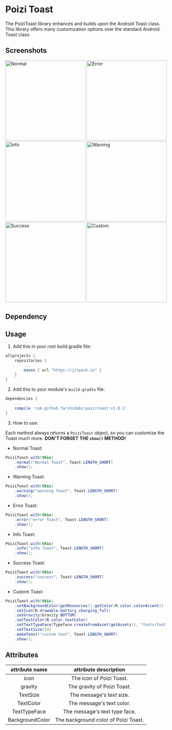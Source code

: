 # Poizi Toast

The PoiziToast library enhances and builds upon the Android Toast class. This library offers many customization options over the standard Android Toast class.

## Screenshots

<img src="https://raw.githubusercontent.com/Poizi/PoiziToast/master/screenshots/normal.png" width="250" alt="Normal" />
<img src="https://raw.githubusercontent.com/Poizi/PoiziToast/master/screenshots/error.png" width="250" alt="Error" />
<img src="https://raw.githubusercontent.com/Poizi/PoiziToast/master/screenshots/info.png" width="250" alt="Info" />
<img src="https://raw.githubusercontent.com/Poizi/PoiziToast/master/screenshots/warning.png" width="250" alt="Warning" />
<img src="https://raw.githubusercontent.com/Poizi/PoiziToast/master/screenshots/success.png" width="250" alt="Success" />
<img src="https://raw.githubusercontent.com/Poizi/PoiziToast/master/screenshots/custom.png" width="250" alt="Custom" />


## Dependency

## Usage

1. Add this in your root build.gradle file:


``` gradle
allprojects {
	repositories {
		...
		maven { url "https://jitpack.io" }
	}
}
```


2. Add this to your module's `build.gradle` file:

``` gradle
dependencies {
	...
	compile 'com.github.farshidabz:poizitoast:v1.0.1'
}
```


3. How to use:

Each method always returns a `PoiziToast` object, so you can customize the Toast much more. **DON'T FORGET THE `show()` METHOD!**

- Normal Toast:
``` java
PoiziToast.with(this)
	.normal("Normal Toast", Toast.LENGTH_SHORT)
	.show();
```

- Warning Toast:
``` java
PoiziToast.with(this)
	.warning("warning Toast", Toast.LENGTH_SHORT)
	.show();
```

- Error Toast:
``` java
PoiziToast.with(this)
	.error("error Toast", Toast.LENGTH_SHORT)
	.show();
```

- Info Toast:
``` java
PoiziToast.with(this)
	.info("info Toast", Toast.LENGTH_SHORT)
	.show();
```

- Success Toast:
``` java
PoiziToast.with(this)
	.success("success", Toast.LENGTH_SHORT)
	.show();
```

- Custom Toast:
``` java
PoiziToast.with(this)
	.setBackgroundColor(getResources().getColor(R.color.colorAccent))
	.setIcon(R.drawable.battery_charging_full)
	.setGravity(Gravity.BOTTOM)
	.setTextColor(R.color.textColor)
	.setTextTypeFace(Typeface.createFromAsset(getAssets(), "fonts/font.ttf"))
	.setTextSize(14)
	.makeToast("custom text", Toast.LENGTH_SHORT)
	.show();
```

## Attributes


| attribute name  |        attribute description         |
| :-------------: | :----------------------------------: |
|      icon       |       The icon of Poizi Toast.       |
|     gravity     |     The gravity of Poizi Toast.      |
|    TextSize     |       The message's text size.       |
|    TextColor    |      The message's text color.       |
|  TextTypeFace   |    The message's text type face.     |
| BackgroundColor | The background color of Poizi Toast. |
